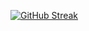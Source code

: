 [![GitHub Streak](https://streak-stats.demolab.com?user=aman-kumar-rai&theme=dark)](https://git.io/streak-stats)
